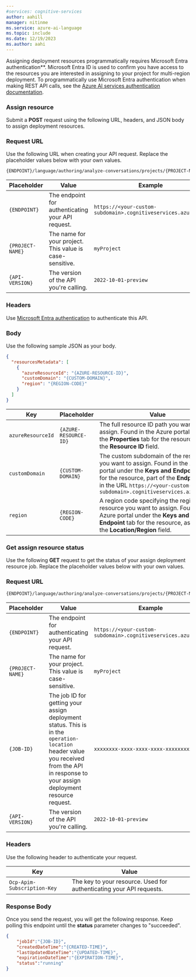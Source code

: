 ```yaml
---
#services: cognitive-services
author: aahill
manager: nitinme
ms.service: azure-ai-language
ms.topic: include
ms.date: 12/19/2023
ms.author: aahi
---
```



Assigning deployment resources programmatically requires Microsoft Entra authentication**. Microsoft Entra ID is used to confirm you have access to the resources you are interested in assigning to your project for multi-region deployment. To programmatically use Microsoft Entra authentication when making REST API calls, see the [Azure AI services authentication documentation](../../../../authentication.md?source=docs&tabs=powershell&tryIt=true#authenticate-with-azure-active-directory).

### Assign resource 

Submit a **POST** request using the following URL, headers, and JSON body to assign deployment resources.

### Request URL

Use the following URL when creating your API request. Replace the placeholder values below with your own values. 

```rest
{ENDPOINT}/language/authoring/analyze-conversations/projects/{PROJECT-NAME}/resources/:assign?api-version={API-VERSION}
```

|Placeholder  |Value  | Example |
|---------|---------|---------|
|`{ENDPOINT}`     | The endpoint for authenticating your API request.   | `https://<your-custom-subdomain>.cognitiveservices.azure.com` |
|`{PROJECT-NAME}`     | The name for your project. This value is case-sensitive.   | `myProject` |
|`{API-VERSION}`     | The version of the API you're calling.  | `2022-10-01-preview` |

### Headers

Use [Microsoft Entra authentication](../../../../authentication.md#authenticate-with-azure-active-directory) to authenticate this API.

### Body

Use the following sample JSON as your body.

```json
{
  "resourcesMetadata": [
    {
      "azureResourceId": "{AZURE-RESOURCE-ID}",
      "customDomain": "{CUSTOM-DOMAIN}",
      "region": "{REGION-CODE}"
    }
  ]
}
```

|Key  |Placeholder  |Value  | Example |
|---------|---------|----------|--|
| `azureResourceId` | `{AZURE-RESOURCE-ID}` | The full resource ID path you want to assign. Found in the Azure portal under the **Properties** tab for the resource, within the **Resource ID** field. | `/subscriptions/12345678-0000-0000-0000-0000abcd1234/resourceGroups/ContosoResourceGroup/providers/Microsoft.CognitiveServices/accounts/ContosoResource` |
| `customDomain` | `{CUSTOM-DOMAIN}` | The custom subdomain of the resource you want to assign. Found in the Azure portal under the **Keys and Endpoint** tab for the resource, part of the **Endpoint** field in the URL `https://<your-custom-subdomain>.cognitiveservices.azure.com/` | `contosoresource`  |
| `region` | `{REGION-CODE}` |  A region code specifying the region of the resource you want to assign. Found in the Azure portal under the **Keys and Endpoint** tab for the resource, as part of the **Location/Region** field. |`eastus`|

### Get assign resource status

Use the following **GET** request to get the status of your assign deployment resource job. Replace the placeholder values below with your own values. 

### Request URL

```rest
{ENDPOINT}/language/authoring/analyze-conversations/projects/{PROJECT-NAME}/resources/assign/jobs/{JOB-ID}?api-version={API-VERSION}
```

|Placeholder  |Value  | Example |
|---------|---------|---------|
|`{ENDPOINT}`     | The endpoint for authenticating your API request.   | `https://<your-custom-subdomain>.cognitiveservices.azure.com` |
|`{PROJECT-NAME}`     | The name for your project. This value is case-sensitive.   | `myProject` |
|`{JOB-ID}`     | The job ID for getting your assign deployment status. This is in the `operation-location` header value you received from the API in response to your assign deployment resource request.  | `xxxxxxxx-xxxx-xxxx-xxxx-xxxxxxxxxxxxx` |
|`{API-VERSION}`     | The version of the API you're calling.  | `2022-10-01-preview` |


### Headers

Use the following header to authenticate your request. 

|Key|Value|
|--|--|
|`Ocp-Apim-Subscription-Key`| The key to your resource. Used for authenticating your API requests.|

### Response Body

Once you send the request, you will get the following response. Keep polling this endpoint until the **status** parameter changes to "succeeded". 

```json
{
    "jobId":"{JOB-ID}",
    "createdDateTime":"{CREATED-TIME}",
    "lastUpdatedDateTime":"{UPDATED-TIME}",
    "expirationDateTime":"{EXPIRATION-TIME}",
    "status":"running"
}
```
